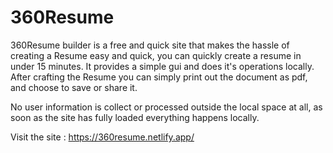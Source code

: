 # 360Resume
360Resume builder is a free and quick site that makes the hassle of creating a Resume easy and quick, you can quickly create a resume in under 15 minutes. It provides a simple gui and does it's operations locally.
After crafting the Resume you can simply print out the document as pdf, and choose to save or share it.

No user information is collect or processed outside the local space at all, as soon as the site has fully loaded everything happens locally.

Visit the site : https://360resume.netlify.app/
